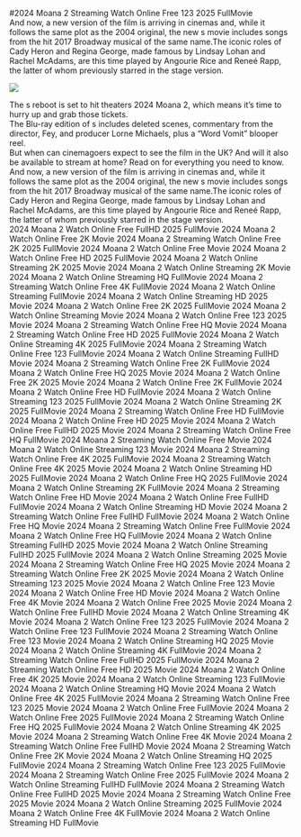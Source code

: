#2024 Moana 2 Streaming Watch Online Free 123 2025 FullMovie  
And now, a new version of the film is arriving in cinemas and, while it follows the same plot as the 2004 original, the new s movie includes songs from the hit 2017 Broadway musical of the same name.The iconic roles of Cady Heron and Regina George, made famous by Lindsay Lohan and Rachel McAdams, are this time played by Angourie Rice and Reneé Rapp, the latter of whom previously starred in the stage version.  
  
[![](https://i.imgur.com/qSNzIqt.png)](https://movie.rssnews.media/CxhYhWdq.php)  
  
The s reboot is set to hit theaters 2024 Moana 2, which means it’s time to hurry up and grab those tickets.  
The Blu-ray edition of s includes deleted scenes, commentary from the director, Fey, and producer Lorne Michaels, plus a “Word Vomit” blooper reel.  
But when can cinemagoers expect to see the film in the UK? And will it also be available to stream at home? Read on for everything you need to know.  
And now, a new version of the film is arriving in cinemas and, while it follows the same plot as the 2004 original, the new s movie includes songs from the hit 2017 Broadway musical of the same name.The iconic roles of Cady Heron and Regina George, made famous by Lindsay Lohan and Rachel McAdams, are this time played by Angourie Rice and Reneé Rapp, the latter of whom previously starred in the stage version.  
2024 Moana 2 Watch Online Free FullHD 2025 FullMovie
2024 Moana 2 Watch Online Free 2K Movie
2024 Moana 2 Streaming Watch Online Free 2K 2025 FullMovie
2024 Moana 2 Watch Online Free Movie
2024 Moana 2 Watch Online Free HD 2025 FullMovie
2024 Moana 2 Watch Online Streaming 2K 2025 Movie
2024 Moana 2 Watch Online Streaming 2K Movie
2024 Moana 2 Watch Online Streaming HQ FullMovie
2024 Moana 2 Streaming Watch Online Free 4K FullMovie
2024 Moana 2 Watch Online Streaming FullMovie
2024 Moana 2 Watch Online Streaming HD 2025 Movie
2024 Moana 2 Watch Online Free 2K 2025 FullMovie
2024 Moana 2 Watch Online Streaming Movie
2024 Moana 2 Watch Online Free 123 2025 Movie
2024 Moana 2 Streaming Watch Online Free HQ Movie
2024 Moana 2 Streaming Watch Online Free HD 2025 FullMovie
2024 Moana 2 Watch Online Streaming 4K 2025 FullMovie
2024 Moana 2 Streaming Watch Online Free 123 FullMovie
2024 Moana 2 Watch Online Streaming FullHD Movie
2024 Moana 2 Streaming Watch Online Free 2K FullMovie
2024 Moana 2 Watch Online Free HQ 2025 Movie
2024 Moana 2 Watch Online Free 2K 2025 Movie
2024 Moana 2 Watch Online Free 2K FullMovie
2024 Moana 2 Watch Online Free HD FullMovie
2024 Moana 2 Watch Online Streaming 123 2025 FullMovie
2024 Moana 2 Watch Online Streaming 2K 2025 FullMovie
2024 Moana 2 Streaming Watch Online Free HD FullMovie
2024 Moana 2 Watch Online Free HD 2025 Movie
2024 Moana 2 Watch Online Free FullHD 2025 Movie
2024 Moana 2 Streaming Watch Online Free HQ FullMovie
2024 Moana 2 Streaming Watch Online Free Movie
2024 Moana 2 Watch Online Streaming 123 Movie
2024 Moana 2 Streaming Watch Online Free 4K 2025 FullMovie
2024 Moana 2 Streaming Watch Online Free 4K 2025 Movie
2024 Moana 2 Watch Online Streaming HD 2025 FullMovie
2024 Moana 2 Watch Online Free HQ 2025 FullMovie
2024 Moana 2 Watch Online Streaming 2K FullMovie
2024 Moana 2 Streaming Watch Online Free HD Movie
2024 Moana 2 Watch Online Free FullHD FullMovie
2024 Moana 2 Watch Online Streaming HD Movie
2024 Moana 2 Streaming Watch Online Free FullHD FullMovie
2024 Moana 2 Watch Online Free HQ Movie
2024 Moana 2 Streaming Watch Online Free FullMovie
2024 Moana 2 Watch Online Free HQ FullMovie
2024 Moana 2 Watch Online Streaming FullHD 2025 Movie
2024 Moana 2 Watch Online Streaming FullHD 2025 FullMovie
2024 Moana 2 Watch Online Streaming 2025 Movie
2024 Moana 2 Streaming Watch Online Free HQ 2025 Movie
2024 Moana 2 Streaming Watch Online Free 2K 2025 Movie
2024 Moana 2 Watch Online Streaming 123 2025 Movie
2024 Moana 2 Watch Online Free 123 Movie
2024 Moana 2 Watch Online Free HD Movie
2024 Moana 2 Watch Online Free 4K Movie
2024 Moana 2 Watch Online Free 2025 Movie
2024 Moana 2 Watch Online Free FullHD Movie
2024 Moana 2 Watch Online Streaming 4K Movie
2024 Moana 2 Watch Online Free 123 2025 FullMovie
2024 Moana 2 Watch Online Free 123 FullMovie
2024 Moana 2 Streaming Watch Online Free 123 Movie
2024 Moana 2 Watch Online Streaming HQ 2025 Movie
2024 Moana 2 Watch Online Streaming 4K FullMovie
2024 Moana 2 Streaming Watch Online Free FullHD 2025 FullMovie
2024 Moana 2 Streaming Watch Online Free HD 2025 Movie
2024 Moana 2 Watch Online Free 4K 2025 Movie
2024 Moana 2 Watch Online Streaming 123 FullMovie
2024 Moana 2 Watch Online Streaming HQ Movie
2024 Moana 2 Watch Online Free 4K 2025 FullMovie
2024 Moana 2 Streaming Watch Online Free 123 2025 Movie
2024 Moana 2 Watch Online Free FullMovie
2024 Moana 2 Watch Online Free 2025 FullMovie
2024 Moana 2 Streaming Watch Online Free HQ 2025 FullMovie
2024 Moana 2 Watch Online Streaming 4K 2025 Movie
2024 Moana 2 Streaming Watch Online Free 4K Movie
2024 Moana 2 Streaming Watch Online Free FullHD Movie
2024 Moana 2 Streaming Watch Online Free 2K Movie
2024 Moana 2 Watch Online Streaming HQ 2025 FullMovie
2024 Moana 2 Streaming Watch Online Free 123 2025 FullMovie
2024 Moana 2 Streaming Watch Online Free 2025 FullMovie
2024 Moana 2 Watch Online Streaming FullHD FullMovie
2024 Moana 2 Streaming Watch Online Free FullHD 2025 Movie
2024 Moana 2 Streaming Watch Online Free 2025 Movie
2024 Moana 2 Watch Online Streaming 2025 FullMovie
2024 Moana 2 Watch Online Free 4K FullMovie
2024 Moana 2 Watch Online Streaming HD FullMovie